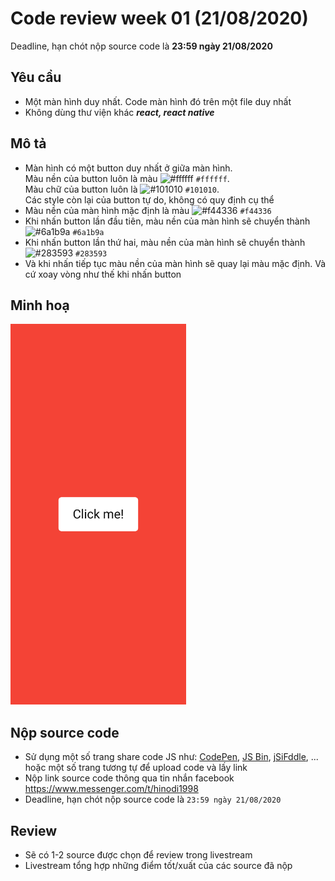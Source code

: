 # Code review week 01 (21/08/2020)
Deadline, hạn chót nộp source code là **23:59 ngày 21/08/2020**
## Yêu cầu
 - Một màn hình duy nhất. Code màn hình đó trên một file duy nhất
 - Không dùng thư viện khác ***react, react native***
## Mô tả
- Màn hình có một button duy nhất ở  giữa màn hình.<br/>
  Màu nền của button luôn là màu ![#ffffff](https://via.placeholder.com/15/ffffff/000000?text=+) `#ffffff`.<br/>
  Màu chữ của button luôn là ![#101010](https://via.placeholder.com/15/101010/000000?text=+) `#101010`.<br/>
  Các style còn lại của button tự do, không có quy định cụ thể
- Màu nền của màn hình mặc định là màu ![#f44336](https://via.placeholder.com/15/f44336/000000?text=+) `#f44336`
- Khi nhấn button lần đầu tiên, màu nền của màn hình sẽ chuyển thành ![#6a1b9a](https://via.placeholder.com/15/6a1b9a/000000?text=+) `#6a1b9a`
- Khi nhấn button lần thứ hai, màu nền của màn hình sẽ chuyển thành ![#283593](https://via.placeholder.com/15/283593/000000?text=+) `#283593`
- Và khi nhấn tiếp tục màu nền của màn hình sẽ quay lại màu mặc định. Và cứ xoay vòng như thế khi nhấn button
## Minh hoạ
<img src="https://raw.githubusercontent.com/hinodi/codereview001/master/demo.png" width="281.25" height="609" />

## Nộp source code
 - Sử dụng một số trang share code JS như: [CodePen](https://codepen.io/), [JS Bin](https://jsbin.com/), [jSiFddle](https://jsfiddle.net/), ... hoặc một số trang tương tự để upload code và lấy link
 - Nộp link source code thông qua tin nhắn facebook https://www.messenger.com/t/hinodi1998
 - Deadline, hạn chót nộp source code là ```23:59 ngày 21/08/2020```
## Review
 - Sẽ có 1-2 source được chọn để review trong livestream 
 - Livestream tổng hợp những điểm tốt/xuất của các source đã nộp
